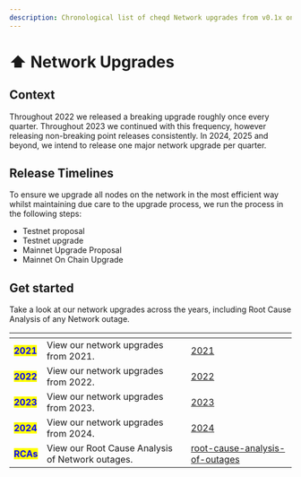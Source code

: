 ```yaml
---
description: Chronological list of cheqd Network upgrades from v0.1x onwards.
---
```


# ⬆️ Network Upgrades

## Context

Throughout 2022 we released a breaking upgrade roughly once every quarter. Throughout 2023 we continued with this frequency, however releasing non-breaking point releases consistently. In 2024, 2025 and beyond, we intend to release one major network upgrade per quarter.

## Release Timelines

To ensure we upgrade all nodes on the network in the most efficient way whilst maintaining due care to the upgrade process, we run the process in the following steps:

* Testnet proposal
* Testnet upgrade
* Mainnet Upgrade Proposal
* Mainnet On Chain Upgrade

## Get started

Take a look at our network upgrades across the years, including Root Cause Analysis of any Network outage.&#x20;

<table data-view="cards"><thead><tr><th></th><th></th><th data-hidden data-card-target data-type="content-ref"></th></tr></thead><tbody><tr><td><mark style="color:blue;"><strong>2021</strong></mark></td><td>View our network upgrades from 2021.</td><td><a href="2021/">2021</a></td></tr><tr><td><mark style="color:blue;"><strong>2022</strong></mark></td><td>View our network upgrades from 2022.</td><td><a href="2022/">2022</a></td></tr><tr><td><mark style="color:blue;"><strong>2023</strong></mark></td><td>View our network upgrades from 2023.</td><td><a href="2023/">2023</a></td></tr><tr><td><mark style="color:blue;"><strong>2024</strong></mark></td><td>View our network upgrades from 2024.</td><td><a href="2024/">2024</a></td></tr><tr><td><mark style="color:blue;"><strong>RCAs</strong></mark></td><td>View our Root Cause Analysis of Network outages.</td><td><a href="root-cause-analysis-of-outages/">root-cause-analysis-of-outages</a></td></tr></tbody></table>
